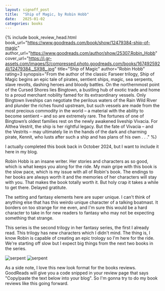 ```yaml
---
layout: signoff_post
title:  "Ship of Magic, by Robin Hobb"
date:   2025-01-02
categories: books
---
```


{% include book_review_head.html
  book_url="https://www.goodreads.com/book/show/12479384-ship-of-magic"
  author_url="https://www.goodreads.com/author/show/25307.Robin_Hobb"
  cover_url="https://i.gr-assets.com/images/S/compressed.photo.goodreads.com/books/1674925924l/12479384._SX98_.jpg"
  title="Ship of Magic"
  author="Robin Hobb"
  rating=3
  synopsis="From the author of the classic Farseer trilogy, Ship of Magic begins an epic tale of pirates, sentient ships, magic, sea serpents, slave revolts, dashing heroes and bloody battles. On the northernmost point of the Cursed Shores lies Bingtown, a bustling hub of exotic trade and home to a proud merchant nobility famed for its extraordinary vessels. Only Bingtown liveships can negotiate the perilous waters of the Rain Wild River and plunder the riches found upstream, but such vessels are made from the most precious commodity in the world – a material with the ability to become sentient – and so are extremely rare. The fortunes of one of Bingtown’s oldest families rest on the newly awakened liveship Vivacia. For Althea Vestrit, the ship is her rightful legacy. But the fate of Vivacia – and the Vestrits – may ultimately lie in the hands of the dark and charming pirate, Kennit, who lusts after such a ship and has plans of his own . . ."
%}

I actually completed this book back in October 2024, but I want to include it here in my blog.

Robin Hobb is an insane writer. Her stories and characters as so good, which is what keeps you along for the ride.
My main gripe with this book is the slow pace, which is my issue with all of Robin's book.
The endings to her books are always worth it and the memories of her characters will stay with you.
That makes the book totally worth it.
But holy crap it takes a while to get there. Delayed gratitute.

The setting and fantasy elements here are super unique.
I can't think of anything else that has this weirdo unique character of a talking boatmast.
It borders on too strange for me even, and I'm sure this would be a hard character to take in for new readers to fantasy who may not be expecting something that strange. 

This series is the second trilogy in her fantasy series, the first I already read.
This trilogy has new characters which I didn't mind. 
The thing is, I know Robin is capable of creating an epic trology so I'm here for the ride.
We're starting off slow but I expect big things from the next two books in the series. 

![serpent](https://64.media.tumblr.com/af097b3285e2b48abd360daf04552ea0/505311b611c470a5-23/s1280x1920/d1e001f215e47cd44f89c3385cef57498557c618.jpg)
![serpent](https://theplenty.net/wiki/images/8/8d/Ship-of-Magic-port.jpg)

As a side note, I love this new look format for the books reviews.
GoodReads will give you a code snipped in your review page that says "Copy/paste the text below into your blog".
So I'm gonna try to do my book reviews like this going forward.